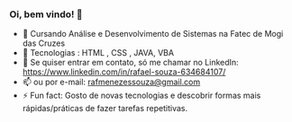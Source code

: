 ### Oi, bem vindo! 👋




- 🔭 Cursando Análise e Desenvolvimento de Sistemas na Fatec de Mogi das Cruzes 
- 🌱  Tecnologias : HTML , CSS , JAVA, VBA
- 💬 Se quiser entrar em contato, só me chamar no LinkedIn: https://www.linkedin.com/in/rafael-souza-634684107/
- 📫 ou por e-mail: rafmenezessouza@gmail.com
- ⚡ Fun fact: Gosto de novas tecnologias e descobrir formas mais rápidas/práticas de fazer tarefas repetitivas. 

